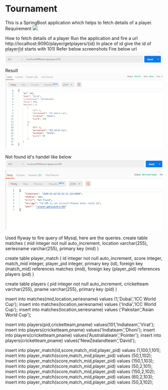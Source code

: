 # Tournament
This is a SpringBoot application which helps to fetch details of a player.
Requirement
![](/Pictures/5.JPG)

How to fetch details of a player
Run the application and fire a url http://localhost:9090/player/getplayers/{id}
In place of id give the id of player(id starts with 101)
Refer below screenshots
Fire below url
![](/Pictures/1.PNG)
Result
![](/Pictures/2.PNG)

Not found id's handel like below
![](/Pictures/3.PNG)
![](/Pictures/4.PNG)

Used flyway to fire query of Mysql, here are the queries.
create table matches (
       mid integer not null auto_increment,
        location varchar(255),
        seriesname varchar(255),
        primary key (mid)
    )
	
 create table player_match (
   id integer not null auto_increment,
	score integer,
	match_mid integer,
	player_pid integer,
	primary key (id),
   foreign key (match_mid) 
   references matches (mid),
   foreign key (player_pid) 
   references players (pid)
)

create table players (
   pid integer not null auto_increment,
	cricketteam varchar(255),
	pname varchar(255),
	primary key (pid)
)

insert into matches(mid,location,seriesname) values (1,'Dubai','ICC World Cup');
insert into matches(location,seriesname) values ('India','ICC World Cup');
insert into matches(location,seriesname) values ('Pakistan','Asian World Cup');


insert into players(pid,cricketteam,pname) values(101,'Indiateam','Virat');
insert into players(cricketteam,pname) values('Indiateam','Dhoni');
insert into players(cricketteam,pname) values('Australiateam','Pointer');
insert into players(cricketteam,pname) values('NewZealandteam','David');

insert into player_match(id,score,match_mid,player_pid) values (1,100,1,101);
insert into player_match(score,match_mid,player_pid) values (50,1,102);
insert into player_match(score,match_mid,player_pid) values (150,1,103);
insert into player_match(score,match_mid,player_pid) values (50,2,101);
insert into player_match(score,match_mid,player_pid) values (150,2,102);
insert into player_match(score,match_mid,player_pid) values (60,2,103);
insert into player_match(score,match_mid,player_pid) values (50,3,102);

